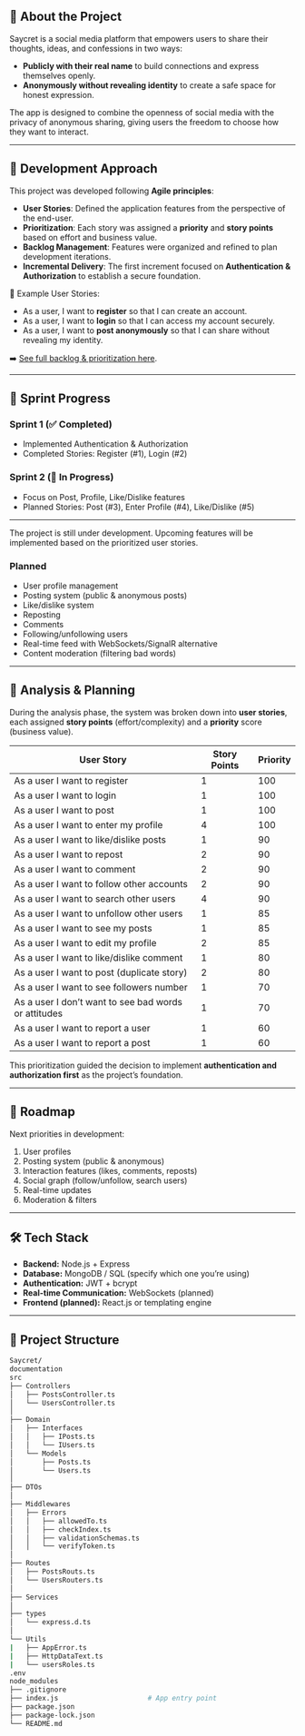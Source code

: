## 📖 About the Project
Saycret is a social media platform that empowers users to share their thoughts, ideas, and confessions in two ways:  
- **Publicly with their real name** to build connections and express themselves openly.  
- **Anonymously without revealing identity** to create a safe space for honest expression.  

The app is designed to combine the openness of social media with the privacy of anonymous sharing, giving users the freedom to choose how they want to interact.  

---

## 🚀 Development Approach

This project was developed following **Agile principles**:

- **User Stories**: Defined the application features from the perspective of the end-user.  
- **Prioritization**: Each story was assigned a **priority** and **story points** based on effort and business value.  
- **Backlog Management**: Features were organized and refined to plan development iterations.  
- **Incremental Delivery**: The first increment focused on **Authentication & Authorization** to establish a secure foundation.  

📌 Example User Stories:
- As a user, I want to **register** so that I can create an account.  
- As a user, I want to **login** so that I can access my account securely.  
- As a user, I want to **post anonymously** so that I can share without revealing my identity.  

➡️ [See full backlog & prioritization here](Documentation).

---
## 📅 Sprint Progress

### Sprint 1 (✅ Completed)
- Implemented Authentication & Authorization
- Completed Stories: Register (#1), Login (#2)

### Sprint 2 (🚀 In Progress)
- Focus on Post, Profile, Like/Dislike features
- Planned Stories: Post (#3), Enter Profile (#4), Like/Dislike (#5)
---
The project is still under development. Upcoming features will be implemented based on the prioritized user stories.
### Planned
- User profile management  
- Posting system (public & anonymous posts)  
- Like/dislike system  
- Reposting  
- Comments  
- Following/unfollowing users  
- Real-time feed with WebSockets/SignalR alternative  
- Content moderation (filtering bad words)  

---

## 📝 Analysis & Planning  

During the analysis phase, the system was broken down into **user stories**, each assigned **story points** (effort/complexity) and a **priority** score (business value).  

| User Story | Story Points | Priority |
|------------|--------------|----------|
| As a user I want to register | 1 | 100 |
| As a user I want to login | 1 | 100 |
| As a user I want to post | 1 | 100 |
| As a user I want to enter my profile | 4 | 100 |
| As a user I want to like/dislike posts | 1 | 90 |
| As a user I want to repost | 2 | 90 |
| As a user I want to comment | 2 | 90 |
| As a user I want to follow other accounts | 2 | 90 |
| As a user I want to search other users | 4 | 90 |
| As a user I want to unfollow other users | 1 | 85 |
| As a user I want to see my posts | 1 | 85 |
| As a user I want to edit my profile | 2 | 85 |
| As a user I want  to like/dislike comment | 1 | 80 |
| As a user I want to post (duplicate story) | 2 | 80 |
| As a user I want to see followers number | 1 | 70 |
| As a user I don’t want to see bad words or attitudes | 1 | 70 |
| As a user I want to report a user | 1 | 60 |
| As a user I want to report a post | 1 | 60 |

This prioritization guided the decision to implement **authentication and authorization first** as the project’s foundation.  

---

## 🔮 Roadmap
Next priorities in development:
1. User profiles  
2. Posting system (public & anonymous)  
3. Interaction features (likes, comments, reposts)  
4. Social graph (follow/unfollow, search users)  
5. Real-time updates  
6. Moderation & filters  

---

## 🛠️ Tech Stack
- **Backend:** Node.js + Express  
- **Database:** MongoDB / SQL (specify which one you’re using)  
- **Authentication:** JWT + bcrypt  
- **Real-time Communication:** WebSockets (planned)  
- **Frontend (planned):** React.js or templating engine  

---

## 📂 Project Structure

```bash
Saycret/
documentation
src
├── Controllers
│   ├── PostsController.ts
│   └── UsersController.ts
│
├── Domain
│   ├── Interfaces
│   │   ├── IPosts.ts
│   │   └── IUsers.ts
│   └── Models
│       ├── Posts.ts
│       └── Users.ts
│
├── DTOs
│
├── Middlewares
│   ├── Errors
│   │   ├── allowedTo.ts
│   │   ├── checkIndex.ts
│   │   ├── validationSchemas.ts
│   │   └── verifyToken.ts
│
├── Routes
│   ├── PostsRouts.ts
│   └── UsersRouters.ts
│
├── Services
│
├── types
│   └── express.d.ts
│
└── Utils
|   ├── AppError.ts
|   ├── HttpDataText.ts
|   └── usersRoles.ts
.env
node_modules
├── .gitignore
├── index.js                      # App entry point
├── package.json
├── package-lock.json
└── README.md
